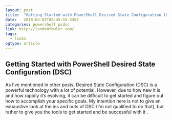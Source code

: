 ```yaml
---
layout: post 
title:  "Getting Started with PowerShell Desired State Configuration (DSC)" 
date:   2018-03-02T08:45:55.330Z 
categories: powershell psdsc
link: http://landonfowler.com/ 
tags:
  - links
ogtype: article 
---
```



## Getting Started with PowerShell Desired State Configuration (DSC)

As I’ve mentioned in other posts, Desired State Configuration (DSC) is a powerful technology with a lot of potential. However, due to how new it is and how rapidly it’s evolving, it can be difficult to get started and figure out how to accomplish your specific goals. My intention here is not to give an exhaustive look at the ins and outs of DSC (I’m not qualified to do that), but rather to give you the tools to get started and be successful with it .
